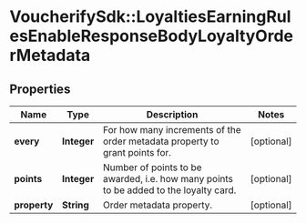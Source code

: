# VoucherifySdk::LoyaltiesEarningRulesEnableResponseBodyLoyaltyOrderMetadata

## Properties

| Name | Type | Description | Notes |
| ---- | ---- | ----------- | ----- |
| **every** | **Integer** | For how many increments of the order metadata property to grant points for. | [optional] |
| **points** | **Integer** | Number of points to be awarded, i.e. how many points to be added to the loyalty card. | [optional] |
| **property** | **String** | Order metadata property. | [optional] |

